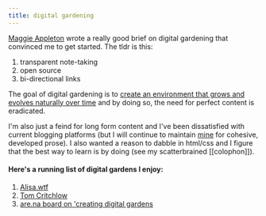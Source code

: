 ```yaml
---
title: digital gardening
---
```


[Maggie Appleton](https://maggieappleton.com/garden-history) wrote a really good brief on digital gardening that convinced me to get started. The tldr is this:

1. transparent note-taking 
2. open source 
3. bi-directional links

The goal of digital gardening is to [create an environment that grows and evolves naturally over time](https://tomcritchlow.com/2018/10/10/of-gardens-and-wikis/) and by doing so, the need for perfect content is eradicated.

I'm also just a feind for long form content and I've been dissatisfied with current blogging platforms (but I will continue to maintain [mine](https://geminiworms.weebly.com) for cohesive, developed prose). I also wanted a reason to dabble in html/css and I figure that the best way to learn is by doing (see my scatterbrained [[colophon]]). 

#### Here's a running list of digital gardens I enjoy:
1. [Alisa.wtf](https://alisa.wtf)
2. [Tom Critchlow](https://tomcritchlow.com/wiki/)
3. [are.na board on 'creating digital gardens](https://www.are.na/annika-hansteen-izora/creating-digital-gardens)
